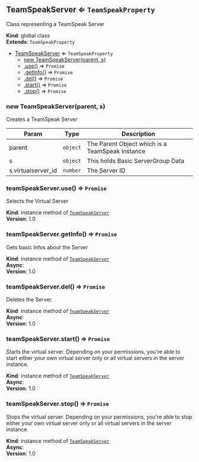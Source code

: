 <a name="TeamSpeakServer"></a>

## TeamSpeakServer ⇐ <code>TeamSpeakProperty</code>
Class representing a TeamSpeak Server

**Kind**: global class  
**Extends**: <code>TeamSpeakProperty</code>  

* [TeamSpeakServer](#TeamSpeakServer) ⇐ <code>TeamSpeakProperty</code>
    * [new TeamSpeakServer(parent, s)](#new_TeamSpeakServer_new)
    * [.use()](#TeamSpeakServer+use) ⇒ <code>Promise</code>
    * [.getInfo()](#TeamSpeakServer+getInfo) ⇒ <code>Promise</code>
    * [.del()](#TeamSpeakServer+del) ⇒ <code>Promise</code>
    * [.start()](#TeamSpeakServer+start) ⇒ <code>Promise</code>
    * [.stop()](#TeamSpeakServer+stop) ⇒ <code>Promise</code>

<a name="new_TeamSpeakServer_new"></a>

### new TeamSpeakServer(parent, s)
Creates a TeamSpeak Server


| Param | Type | Description |
| --- | --- | --- |
| parent | <code>object</code> | The Parent Object which is a TeamSpeak Instance |
| s | <code>object</code> | This holds Basic ServerGroup Data |
| s.virtualserver_id | <code>number</code> | The Server ID |

<a name="TeamSpeakServer+use"></a>

### teamSpeakServer.use() ⇒ <code>Promise</code>
Selects the Virtual Server

**Kind**: instance method of [<code>TeamSpeakServer</code>](#TeamSpeakServer)  
**Version**: 1.0  
<a name="TeamSpeakServer+getInfo"></a>

### teamSpeakServer.getInfo() ⇒ <code>Promise</code>
Gets basic Infos about the Server

**Kind**: instance method of [<code>TeamSpeakServer</code>](#TeamSpeakServer)  
**Async**:   
**Version**: 1.0  
<a name="TeamSpeakServer+del"></a>

### teamSpeakServer.del() ⇒ <code>Promise</code>
Deletes the Server.

**Kind**: instance method of [<code>TeamSpeakServer</code>](#TeamSpeakServer)  
**Async**:   
**Version**: 1.0  
<a name="TeamSpeakServer+start"></a>

### teamSpeakServer.start() ⇒ <code>Promise</code>
Starts the virtual server. Depending on your permissions, you're able to start either your own virtual server only or all virtual servers in the server instance.

**Kind**: instance method of [<code>TeamSpeakServer</code>](#TeamSpeakServer)  
**Async**:   
**Version**: 1.0  
<a name="TeamSpeakServer+stop"></a>

### teamSpeakServer.stop() ⇒ <code>Promise</code>
Stops the virtual server. Depending on your permissions, you're able to stop either your own virtual server only or all virtual servers in the server instance.

**Kind**: instance method of [<code>TeamSpeakServer</code>](#TeamSpeakServer)  
**Async**:   
**Version**: 1.0  
